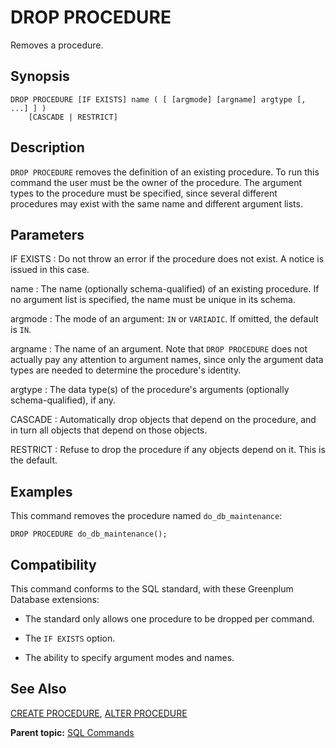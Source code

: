 # DROP PROCEDURE

Removes a procedure.

## Synopsis

``` {#sql_command_synopsis}
DROP PROCEDURE [IF EXISTS] name ( [ [argmode] [argname] argtype [, ...] ] )
    [CASCADE | RESTRICT]
```

## Description

`DROP PROCEDURE` removes the definition of an existing procedure. To run this command the user must be the owner of the procedure. The argument types to the procedure must be specified, since several different procedures may exist with the same name and different argument lists.

## Parameters

IF EXISTS
:   Do not throw an error if the procedure does not exist. A notice is issued in this case.

name
:   The name \(optionally schema-qualified\) of an existing procedure. If no argument list is specified, the name must be unique in its schema.

argmode
:   The mode of an argument: `IN` or `VARIADIC`. If omitted, the default is `IN`.

argname
:   The name of an argument. Note that `DROP PROCEDURE` does not actually pay any attention to argument names, since only the argument data types are needed to determine the procedure's identity.

argtype
:   The data type\(s\) of the procedure's arguments \(optionally schema-qualified\), if any.

CASCADE
:   Automatically drop objects that depend on the procedure, and in turn all objects that depend on those objects.

RESTRICT
:   Refuse to drop the procedure if any objects depend on it. This is the default.

## Examples

This command removes the procedure named `do_db_maintenance`:

```
DROP PROCEDURE do_db_maintenance();
```

## Compatibility

This command conforms to the SQL standard, with these Greenplum Database extensions:

- The standard only allows one procedure to be dropped per command.

- The `IF EXISTS` option.

- The ability to specify argument modes and names.

## See Also

[CREATE PROCEDURE](CREATE_PROCEDURE.html), [ALTER PROCEDURE](ALTER_PROCEDURE.html)

**Parent topic:** [SQL Commands](../sql_commands/sql_ref.html)

